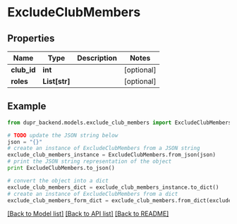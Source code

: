 # ExcludeClubMembers


## Properties
Name | Type | Description | Notes
------------ | ------------- | ------------- | -------------
**club_id** | **int** |  | [optional] 
**roles** | **List[str]** |  | [optional] 

## Example

```python
from dupr_backend.models.exclude_club_members import ExcludeClubMembers

# TODO update the JSON string below
json = "{}"
# create an instance of ExcludeClubMembers from a JSON string
exclude_club_members_instance = ExcludeClubMembers.from_json(json)
# print the JSON string representation of the object
print ExcludeClubMembers.to_json()

# convert the object into a dict
exclude_club_members_dict = exclude_club_members_instance.to_dict()
# create an instance of ExcludeClubMembers from a dict
exclude_club_members_form_dict = exclude_club_members.from_dict(exclude_club_members_dict)
```
[[Back to Model list]](../README.md#documentation-for-models) [[Back to API list]](../README.md#documentation-for-api-endpoints) [[Back to README]](../README.md)


